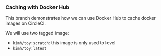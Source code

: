 ### Caching with Docker Hub
This branch demonstrates how we can use Docker Hub to cache docker images on CircleCI.

We will use two tagged image:

- `kimh/toy:scratch`: this image is only used to level
- `kimh/toy:latest`



